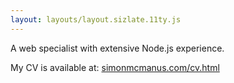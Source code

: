 ```yaml
---
layout: layouts/layout.sizlate.11ty.js
---
```



<section class="contained">
    <p>
        A web specialist with extensive Node.js experience.
    </p>
    <p>
        My CV is available at:
        <a href="https://simonmcmanus.com/cv.html" target="smm_cv">simonmcmanus.com/cv.html</a>
    </p>
</section>